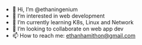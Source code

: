 - 👋 Hi, I’m @ethaningenium
- 👀 I’m interested in web development
- 🌱 I’m currently learning K8s, Linux and Network
- 💞️ I’m looking to collaborate on web app dev
- 📫 How to reach me: ethanhamithon@gmail.com

<!---
ethaningenium/ethaningenium is a ✨ special ✨ repository because its `README.md` (this file) appears on your GitHub profile.
You can click the Preview link to take a look at your changes.
--->
